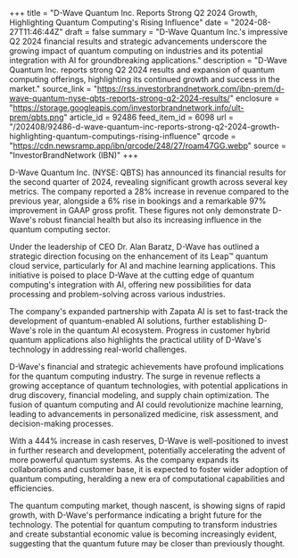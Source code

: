 +++
title = "D-Wave Quantum Inc. Reports Strong Q2 2024 Growth, Highlighting Quantum Computing's Rising Influence"
date = "2024-08-27T11:46:44Z"
draft = false
summary = "D-Wave Quantum Inc.'s impressive Q2 2024 financial results and strategic advancements underscore the growing impact of quantum computing on industries and its potential integration with AI for groundbreaking applications."
description = "D-Wave Quantum Inc. reports strong Q2 2024 results and expansion of quantum computing offerings, highlighting its continued growth and success in the market."
source_link = "https://rss.investorbrandnetwork.com/ibn-prem/d-wave-quantum-nyse-qbts-reports-strong-q2-2024-results/"
enclosure = "https://storage.googleapis.com/investorbrandnetwork.info/ult-prem/qbts.png"
article_id = 92486
feed_item_id = 6098
url = "/202408/92486-d-wave-quantum-inc-reports-strong-q2-2024-growth-highlighting-quantum-computings-rising-influence"
qrcode = "https://cdn.newsramp.app/ibn/qrcode/248/27/roam47GG.webp"
source = "InvestorBrandNetwork (IBN)"
+++

<p>D-Wave Quantum Inc. (NYSE: QBTS) has announced its financial results for the second quarter of 2024, revealing significant growth across several key metrics. The company reported a 28% increase in revenue compared to the previous year, alongside a 6% rise in bookings and a remarkable 97% improvement in GAAP gross profit. These figures not only demonstrate D-Wave's robust financial health but also its increasing influence in the quantum computing sector.</p><p>Under the leadership of CEO Dr. Alan Baratz, D-Wave has outlined a strategic direction focusing on the enhancement of its Leap™ quantum cloud service, particularly for AI and machine learning applications. This initiative is poised to place D-Wave at the cutting edge of quantum computing's integration with AI, offering new possibilities for data processing and problem-solving across various industries.</p><p>The company's expanded partnership with Zapata AI is set to fast-track the development of quantum-enabled AI solutions, further establishing D-Wave's role in the quantum AI ecosystem. Progress in customer hybrid quantum applications also highlights the practical utility of D-Wave's technology in addressing real-world challenges.</p><p>D-Wave's financial and strategic achievements have profound implications for the quantum computing industry. The surge in revenue reflects a growing acceptance of quantum technologies, with potential applications in drug discovery, financial modeling, and supply chain optimization. The fusion of quantum computing and AI could revolutionize machine learning, leading to advancements in personalized medicine, risk assessment, and decision-making processes.</p><p>With a 444% increase in cash reserves, D-Wave is well-positioned to invest in further research and development, potentially accelerating the advent of more powerful quantum systems. As the company expands its collaborations and customer base, it is expected to foster wider adoption of quantum computing, heralding a new era of computational capabilities and efficiencies.</p><p>The quantum computing market, though nascent, is showing signs of rapid growth, with D-Wave's performance indicating a bright future for the technology. The potential for quantum computing to transform industries and create substantial economic value is becoming increasingly evident, suggesting that the quantum future may be closer than previously thought.</p>